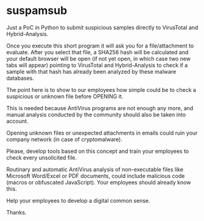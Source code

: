 # suspamsub

Just a PoC in Python to submit suspicious samples directly to VirusTotal and Hybrid-Analysis.

Once you execute this short program it will ask you for a file/attachment to evaluate. After you select that file, a SHA256 hash will be calculated and your default browser will be open (if not yet open, in which case two new tabs will appear) pointing to VirusTotal and Hybrid-Analysis to check if a sample with that hash has already been analyzed by these malware databases.

The point here is to show to our employees how simple could be to check a suspicious or unknown file before OPENING it.

This is needed because AntiVirus programs are not enough any more, and manual analysis conducted by the community should also be taken into account.

Opening unknown files or unexpected attachments in emails could ruin your company network (in case of cryptomalware).

Please, develop tools based on this concept and train your employees to check every unsolicited file. 

Routinary and automatic AntiVirus analysis of non-executable files like Microsoft Word/Excel or PDF documents, could include malicious code (macros or obfuscated JavaScript). Your employees should already know this.

Help your employees to develop a digital common sense.

Thanks.
